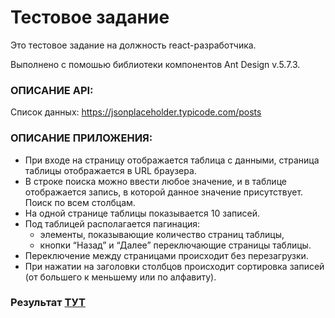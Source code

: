 # Тестовое задание

Это тестовое задание на должность react-разработчика.

Выполнено с помошью библиотеки компонентов Ant Design v.5.7.3.

### ОПИСАНИЕ API:

Список данных: <https://jsonplaceholder.typicode.com/posts>

### ОПИСАНИЕ ПРИЛОЖЕНИЯ:

- При входе на страницу отображается таблица с данными, страница таблицы отображается в URL браузера.
- В строке поиска можно ввести любое значение, и в таблице отображается запись, в которой данное значение присутствует. Поиск по всем столбцам.
- На одной странице таблицы показывается 10 записей.
- Под таблицей располагается пагинация: 
  * элементы, показывающие количество страниц таблицы,
  * кнопки “Назад” и “Далее” переключающие страницы таблицы.
- Переключение между страницами происходит без перезагрузки. 
- При нажатии на заголовки столбцов происходит сортировка записей (от большего к меньшему или по алфавиту).

### Результат [ТУТ](https://sector-test-two.vercel.app/table)
